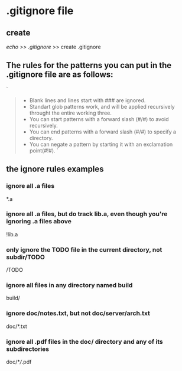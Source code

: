 # .gitignore file

## create

_echo >> .gitignore_ >> create .gitignore

## The rules for the patterns you can put in the .gitignore file are as follows:

`

> - Blank lines and lines start with ### are ignored.
> - Standart glob patterns work, and will be applied recursively throught the entire working three.
> - You can start patterns with a forward slash (#/#) to avoid recursively.
> - You can end patterns with a forward slash (#/#) to specify a directory.
> - You can negate a pattern by starting it with an exclamation point(#!#).
>   `

## the ignore rules examples

### ignore all .a files

\*.a

### ignore all .a files, but do track lib.a, even though you're ignoring .a files above

!lib.a

### only ignore the TODO file in the current directory, not subdir/TODO

/TODO

### ignore all files in any directory named build

build/

### ignore doc/notes.txt, but not doc/server/arch.txt

doc/\*.txt

### ignore all .pdf files in the doc/ directory and any of its subdirectories

doc/\*_/_.pdf
